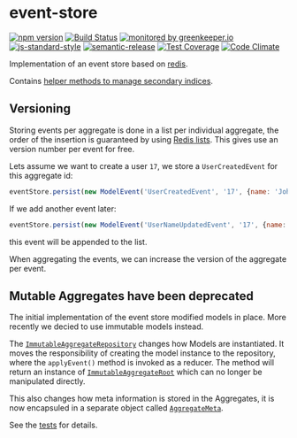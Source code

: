 # event-store

[![npm version](https://img.shields.io/npm/v/@rheactorjs/event-store.svg)](https://www.npmjs.com/package/@rheactorjs/event-store)
[![Build Status](https://travis-ci.org/RHeactorJS/event-store.svg?branch=master)](https://travis-ci.org/RHeactorJS/event-store)
[![monitored by greenkeeper.io](https://img.shields.io/badge/greenkeeper.io-monitored-brightgreen.svg)](http://greenkeeper.io/) 
[![js-standard-style](https://img.shields.io/badge/code%20style-standard-brightgreen.svg)](http://standardjs.com/)
[![semantic-release](https://img.shields.io/badge/semver-semantic%20release-e10079.svg)](https://github.com/semantic-release/semantic-release)
[![Test Coverage](https://codeclimate.com/github/RHeactorJS/event-store/badges/coverage.svg)](https://codeclimate.com/github/RHeactorJS/event-store/coverage)
[![Code Climate](https://codeclimate.com/github/RHeactorJS/event-store/badges/gpa.svg)](https://codeclimate.com/github/RHeactorJS/event-store)

Implementation of an event store based on [redis](https://redis.io/).

Contains [helper methods to manage secondary indices](https://github.com/RHeactorJS/event-store/blob/master/src/aggregate-index.js).

## Versioning

Storing events per aggregate is done in a list per individual aggregate, the order of the insertion is guaranteed by using [Redis lists](https://redis.io/topics/data-types#lists). This gives use an version number per event for free.

Lets assume we want to create a user `17`, we store a `UserCreatedEvent` for this aggregate id:

```javascript
eventStore.persist(new ModelEvent('UserCreatedEvent', '17', {name: 'John'}))
```

If we add another event later:

```javascript
eventStore.persist(new ModelEvent('UserNameUpdatedEvent', '17', {name: 'Mike'}))
```

this event will be appended to the list.

When aggregating the events, we can increase the version of the aggregate per event.

## Mutable Aggregates have been deprecated

The initial implementation of the event store modified models in place. More recently we decied to use immutable models instead. 

The [`ImmutableAggregateRepository`](https://github.com/RHeactorJS/event-store/blob/master/src/immutable-aggregate-repository.js) changes how Models are instantiated. It moves the responsibility of creating the model instance to the repository, where the `applyEvent()` method is invoked as a reducer. The method will return an instance of [`ImmutableAggregateRoot`](https://github.com/RHeactorJS/event-store/blob/master/src/immutable-aggregate-root.js) which can no longer be manipulated directly.

This also changes how meta information is stored in the Aggregates, it is now encapsuled in a separate object called [`AggregateMeta`](https://github.com/RHeactorJS/event-store/blob/master/src/aggregate-meta.js).

See the [tests](https://github.com/RHeactorJS/event-store/blob/master/test/immutable-aggregate-repository.spec.js) for details.

